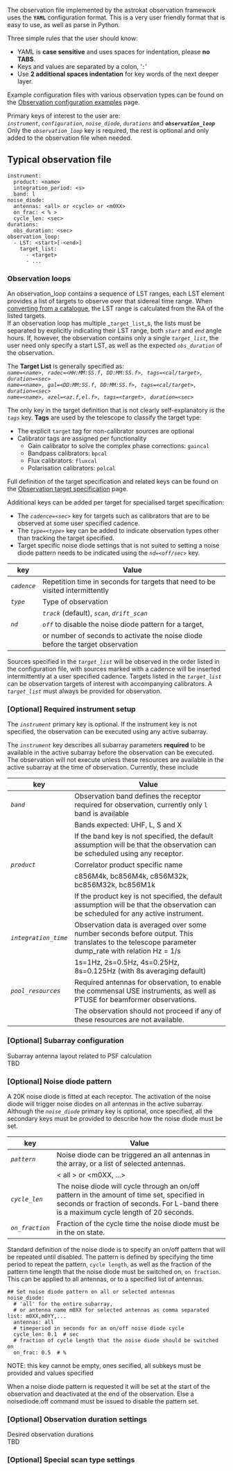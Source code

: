 The observation file implemented by the astrokat observation framework uses the **`YAML`** configuration format. This is a very user friendly format that is easy to use, as well as parse in Python.

Three simple rules that the user should know:   
* YAML is **case sensitive** and uses spaces for indentation, please **no TABS**.   
* Keys and values are separated by a colon, '`:`'
* Use **2 additional spaces indentation** for key words of the next deeper layer.

Example configuration files with various observation types can be found on the [Observation configuration examples](https://github.com/rubyvanrooyen/astrokat/wiki/Observation-configuration-examples) page.

Primary keys of interest to the user are:   
_`instrument`_, _`configuration`_, _`noise_diode`_, _`durations`_ and **_`observation_loop`_**   
Only the _`observation_loop`_ key is required, the rest is optional and only added to the observation file when needed.

## Typical observation file
```
instrument:
  product: <name>
  integration_period: <s>
  band: l
noise_diode:
  antennas: <all> or <cycle> or <m0XX>
  on_frac: < % >
  cycle_len: <sec>
durations:
  obs_duration: <sec>
observation_loop:
  - LST: <start>[-<end>]
    target_list:
      - <target>
      - ...
```


### Observation loops
An observation_loop contains a sequence of LST ranges, each LST element provides a list of targets to observe over that sidereal time range. When [converting from a catalogue](https://github.com/ska-sa/astrokat/wiki/Catalogues-to-observation-files), the LST range is calculated from the RA of the listed targets.   
If an observation loop has multiple _`target_list`_s, the lists must be separated by explicitly indicating their LST range, both _`start`_ and _`end`_ angle hours.
If, however, the observation contains only a single _`target_list`_, the user need only specify a start LST, as well as the expected _`obs_duration`_ of the observation.

The **Target List** is generally specified as:   
_`name=<name>, radec=<HH:MM:SS.f, DD:MM:SS.f>, tags=<cal/target>, duration=<sec>`_   
_`name=<name>, gal=<DD:MM:SS.f, DD:MM:SS.f>, tags=<cal/target>, duration=<sec>`_   
_`name=<name>, azel=<az.f,el.f>, tags=<target>, duration=<sec>`_   

The only key in the target definition that is not clearly self-explanatory is the _`tags`_ key.
**Tags** are used by the telescope to classify the target type:
* The explicit `target` tag for non-calibrator sources are optional
* Calibrator tags are assigned per functionality
  * Gain calibrator to solve the complex phase corrections: `gaincal`
  * Bandpass calibrators: `bpcal`
  * Flux calibrators: `fluxcal`
  * Polarisation calibrators: `polcal`

Full definition of the target specification and related keys can be found on the [Observation target specification](https://github.com/ska-sa/astrokat/wiki/Observation-target-specification) page.


Additional keys can be added per target for specialised target specification:   
* The _`cadence=<sec>`_ key for targets such as calibrators that are to be observed at some user specified cadence.   
* The _`type=<type>`_ key can be added to indicate observation types other than tracking the target specified.   
* Target specific noise diode settings that is not suited to setting a noise diode pattern needs to be indicated using the _`nd=<off/sec>`_ key.

| key | Value |
| --- | --- |
| _`cadence`_ | Repetition time in seconds for targets that need to be visited intermittently |
| _`type`_ | Type of observation |
|     | _`track`_ (default), _`scan`_, _`drift_scan`_ |
| _`nd`_  | _`off`_ to disable the noise diode pattern for a target,  |
|     | or number of seconds to activate the noise diode before the target observation |

Sources specified in the _`target_list`_ will be observed in the order listed in the configuration file, with sources marked with a cadence will be inserted intermittently at a user specified cadence.
Targets listed in the _`target_list`_ can be observation targets of interest with accompanying calibrators.
A _`target_list`_ must always be provided for observation.


### [Optional] Required instrument setup
The _`instrument`_ primary key is optional. If the instrument key is not specified, the observation can be executed using any active subarray.

The _`instrument`_ key describes all subarray parameters **required** to be available in the active subarray before the observation can be executed. The observation will not execute unless these resources are available in the active subarray at the time of observation. Currently, these include

| key | Value |
| --- | --- |
| _`band`_ | Observation band defines the receptor required for observation, currently only `l` band is available |
|     | Bands expected: UHF, L, S and X |
|     | If the band key is not specified, the default assumption will be that the observation can be scheduled using any receptor.|
| _`product`_ | Correlator product specific name |
|     | c856M4k, bc856M4k, c856M32k, bc856M32k, bc856M1k |
|     | If the product key is not specified, the default assumption will be that the observation can be scheduled for any active instrument. |
| _`integration_time`_ | Observation data is averaged over some number seconds before output. This translates to the telescope parameter dump_rate with relation Hz = 1/s |
|     | 1s=1Hz, 2s=0.5Hz, 4s=0.25Hz, 8s=0.125Hz (with 8s averaging default) |
| _`pool_resources`_ | Required antennas for observation, to enable the commensal USE instruments, as well as PTUSE for beamformer observations. |
|     | The observation should not proceed if any of these resources are not available. |


### [Optional] Subarray configuration
Subarray antenna layout related to PSF calculation   
TBD


### [Optional] Noise diode pattern
A 20K noise diode is fitted at each receptor. The activation of the noise diode will trigger noise diodes on all antennas in the active subarray.
Although the _`noise_diode`_ primary key is optional, once specified, all the secondary keys must be provided to describe how the noise diode must be set.

| key | Value |
| --- | --- |
| _`pattern`_ | Noise diode can be triggered an all antennas in the array, or a list of selected antennas. |
|    | < all > or <m0XX, ...> |
| _`cycle_len`_ | The noise diode will cycle through an on/off pattern in the amount of time set, specified in seconds or fraction of seconds. For L-band there is a maximum cycle length of 20 seconds. |
| _`on_fraction`_ | Fraction of the cycle time the noise diode must be in the on state. |

Standard definition of the noise diode is to specify an on/off pattern that will be repeated until disabled. The pattern is defined by specifying the time period to repeat the pattern, `cycle length`, as well as the fraction of the pattern time length that the noise diode must be switched on, `on fraction`. This can be applied to all antennas, or to a specified list of antennas.
```
## Set noise diode pattern on all or selected antennas
noise_diode:
  # 'all' for the entire subarray,
  # or antenna name m0XX for selected antennas as comma separated list: m0XX,m0YY,...
  antennas: all
  # timeperiod in seconds for an on/off noise diode cycle
  cycle_len: 0.1  # sec
  # fraction of cycle length that the noise diode should be switched on
  on_frac: 0.5  # %
```


NOTE: this key cannot be empty, ones secified, all subkeys must be provided and values specified

When a noise diode pattern is requested it will be set at the start of the observation and deactivated at the end of the observation.
Else a noisediode.off command must be issued to disable the pattern set.


### [Optional] Observation duration settings
Desired observation durations   
TBD

### [Optional] Special scan type settings


